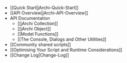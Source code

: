* [[Quick Start|jArchi-Quick-Start]]
* [[API Overview|jArchi-API-Overview]]
* API Documentation
  * [[jArchi Collection]]
  * [[jArchi Object]]
  * [[Model Functions]]
  * [[The Console, Dialogs and Other Utilities]]
* [[Community shared scripts]]
* [[Optimising Your Script and Runtime Considerations]]
* [[Change Log|Change-Log]]